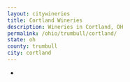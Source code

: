 ```yaml
---
layout: citywineries
title: Cortland Wineries
description: Wineries in Cortland, OH
permalink: /ohio/trumbull/cortland/
state: oh
county: trumbull
city: cortland
---
```

-
